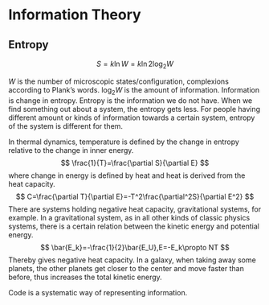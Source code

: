 # Information Theory

##  Entropy

$$
S=k\ln W=k\ln2\log_2W
$$

$W$ is the number of microscopic states/configuration, complexions according to Plank’s words. $\log_2W​$ is the amount of information. Information is change in entropy. Entropy is the information we do not have. When we find something out about a system, the entropy gets less. For people having different amount or kinds of information towards a certain system, entropy of the system is different for them.

In thermal dynamics, temperature is defined by the change in entropy relative to the change in inner energy.
$$
\frac{1}{T}=\frac{\partial S}{\partial E}
$$
where change in energy is defined by heat and heat is derived from the heat capacity.
$$
C=\frac{\partial T}{\partial E}=-T^2\frac{\partial^2S}{\partial E^2}
$$
There are systems holding negative heat capacity, gravitational systems, for example. In a gravitational system, as in all other kinds of classic physics systems, there is a certain relation between the kinetic energy and potential energy.
$$
\bar{E_k}=-\frac{1}{2}\bar{E_U},E=-E_k\propto NT
$$
Thereby gives negative heat capacity. In a galaxy, when taking away some planets, the other planets get closer to the center and move faster than before, thus increases the total kinetic energy.

Code is a systematic way of representing information.

